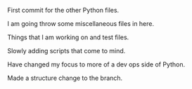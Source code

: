 First commit for the other Python files.

I am going throw some miscellaneous files in here.

Things that I am working on and test files.

Slowly adding scripts that come to mind.

Have changed my focus to more of a dev ops side of Python.

Made a structure change to the branch.
